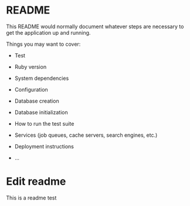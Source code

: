 # README

This README would normally document whatever steps are necessary to get the
application up and running.

Things you may want to cover:

* Test

* Ruby version

* System dependencies

* Configuration

* Database creation

* Database initialization

* How to run the test suite

* Services (job queues, cache servers, search engines, etc.)

* Deployment instructions

* ...

# Edit readme

This is a readme test
